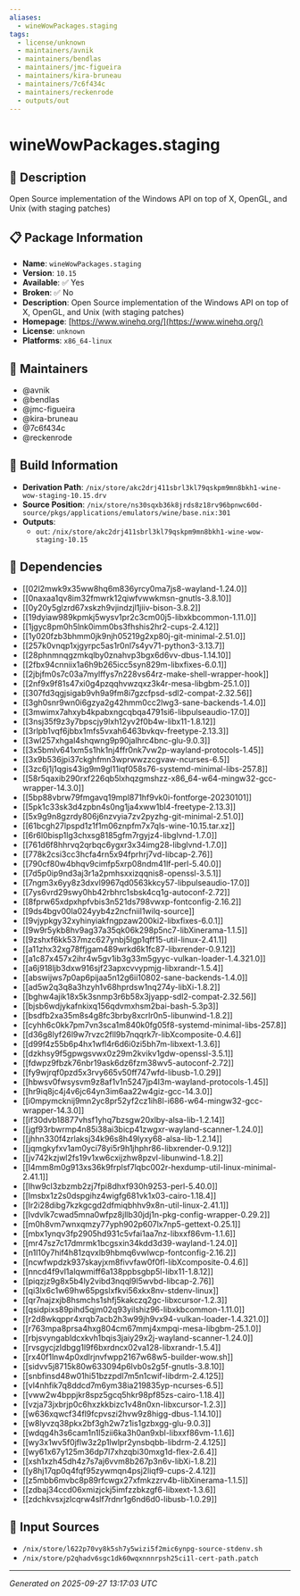 ```yaml
---
aliases:
  - wineWowPackages.staging
tags:
  - license/unknown
  - maintainers/avnik
  - maintainers/bendlas
  - maintainers/jmc-figueira
  - maintainers/kira-bruneau
  - maintainers/7c6f434c
  - maintainers/reckenrode
  - outputs/out
---
```


# wineWowPackages.staging

## 📝 Description

Open Source implementation of the Windows API on top of X, OpenGL, and Unix (with staging patches)

## 📋 Package Information

- **Name**: `wineWowPackages.staging`
- **Version**: `10.15`
- **Available**: ✅ Yes
- **Broken**: ✅ No
- **Description**: Open Source implementation of the Windows API on top of X, OpenGL, and Unix (with staging patches)
- **Homepage**: [https://www.winehq.org/](https://www.winehq.org/)
- **License**: `unknown`
- **Platforms**: `x86_64-linux`
## 👥 Maintainers

- @avnik
- @bendlas
- @jmc-figueira
- @kira-bruneau
- @7c6f434c
- @reckenrode


## 🔧 Build Information

- **Derivation Path**: `/nix/store/akc2drj411sbrl3kl79qskpm9mn8bkh1-wine-wow-staging-10.15.drv`
- **Source Position**: `/nix/store/ns30sqxb36k8jrds8z18rv96bpnwc60d-source/pkgs/applications/emulators/wine/base.nix:301`
- **Outputs**:
  - `out`:  `/nix/store/akc2drj411sbrl3kl79qskpm9mn8bkh1-wine-wow-staging-10.15`

## 🔗 Dependencies

- [[02l2mwk9x35ww8hq6m836yrcy0ma7js8-wayland-1.24.0]]
- [[0naxaa1qv8im32fmwrk12qiwfvwwkmsn-gnutls-3.8.10]]
- [[0y20y5glzrd67xskzh9vjindzjl1jiiv-bison-3.8.2]]
- [[19dyiaw989kpmkj5wysv1pr2c3cm00j5-libxkbcommon-1.11.0]]
- [[1jgyc8pm0h5lnk0imm0bs3fhshis2hr2-cups-2.4.12]]
- [[1y020fzb3bhmm0jk9njh05219g2xp80j-git-minimal-2.51.0]]
- [[257k0vnqp1xjgyrpc5as1r0nl7s4yv71-python3-3.13.7]]
- [[28phnmnqgzmkqlby0znahvp3bgx6d6vv-dbus-1.14.10]]
- [[2fbx94cnniix1a6h9b265icc5syn829m-libxfixes-6.0.1]]
- [[2jbjfm0s7c03a7mylffys7n228vs64rz-make-shell-wrapper-hook]]
- [[2nf9x9f81s47xi0g4pzqqhvwzqxz3k4r-mesa-libgbm-25.1.0]]
- [[307fd3qgjsigab9vh9a9fm8i7gzcfpsd-sdl2-compat-2.32.56]]
- [[3gh0snr9wn0i6gzya2g42hmm0cc2lwg3-sane-backends-1.4.0]]
- [[3mwimx7ahxyb4kpabxngcqbqa4791si6-libpulseaudio-17.0]]
- [[3nsj35f9z3y7bpscjy9lxh12yv2f0b4w-libx11-1.8.12]]
- [[3rlpb1vqf6jbbx1mfs5vxah6463bvkqv-freetype-2.13.3]]
- [[3wl257xhgal4shqwng9p90jalhrc4bnc-glu-9.0.3]]
- [[3x5bmlv641xm5s1hk1nj4ffr0nk7vw2p-wayland-protocols-1.45]]
- [[3x9b536jpi37ckghfmn3wprwwzzcgvaw-ncurses-6.5]]
- [[3zc6j1j1qgis43ig9m9gl11iqf058s76-systemd-minimal-libs-257.8]]
- [[58r5qaxib290rxf226qb5lxhqzgmshzz-x86_64-w64-mingw32-gcc-wrapper-14.3.0]]
- [[5bp88vbrw79fmgavq19mpl871hf9vk0i-fontforge-20230101]]
- [[5pk1c33sk3d4zpbn4s0ng1ja4xww1bl4-freetype-2.13.3]]
- [[5x9g9n8gzrdy806j6nzvyia7zv2pyzhg-git-minimal-2.51.0]]
- [[61bcgh27lpspd1z1f1m06znpfm7x7qls-wine-10.15.tar.xz]]
- [[6r6l0bisp1lg3chxsg8185gfm7rgyjz4-libglvnd-1.7.0]]
- [[761d6f8hhrvq2qrbqc6ygxr3x34img28-libglvnd-1.7.0]]
- [[778k2csi3cc3hcfa4rn5x94fprhrj7vd-libcap-2.76]]
- [[790cf80w4bhqv9cimfp5xrp08ndm41lf-perl-5.40.0]]
- [[7d5p0ip9nd3aj3r1a2pmhsxxizqqnis8-openssl-3.5.1]]
- [[7ngm3x6yy8z3dxvl9967qd0563kkcy57-libpulseaudio-17.0]]
- [[7ys6vrd29swy0hb42rbhrc1sbsk4cq1g-autoconf-2.72]]
- [[8fprw65xdpxhpfvbis3n521ds798vwxp-fontconfig-2.16.2]]
- [[9ds4bgv00la024yyb4z2ncfniil1wilq-source]]
- [[9vjypkgy32xyhinyiakfngpzaw200ki2-libxfixes-6.0.1]]
- [[9w9r5ykb8hv9ag37a35qk06k298p5nc7-libXinerama-1.1.5]]
- [[9zshxf6kk537mzc627ynbj5lgp1qff15-util-linux-2.41.1]]
- [[a11zhx32xg78ffjgam489wrkd6k1fc87-libxrender-0.9.12]]
- [[a1c87x457x2ihr4w5gv1ib3g33m5gyyc-vulkan-loader-1.4.321.0]]
- [[a6j918ljb3dxw916sjf23apxcvvypmjg-libxrandr-1.5.4]]
- [[abswijws7p0ap6pijaa5n12g6ii10802-sane-backends-1.4.0]]
- [[ad5w2q3q8a3hzyh1v68hprdsw1nq274y-libXi-1.8.2]]
- [[bghw4ajik18x5k3snmp3r6b58x3jyapp-sdl2-compat-2.32.56]]
- [[bjsb6wdjykafnkixq156qdvmxhsm2bai-bash-5.3p3]]
- [[bsdfb2xa35m8s4g8fc3brby8xcrlr0n5-libunwind-1.8.2]]
- [[cyhh6c0kk7pm7vn3sca1m840k0fg05f8-systemd-minimal-libs-257.8]]
- [[d36g8lyf26l9w7rvzc2fll9b7nqqrk7r-libXcomposite-0.4.6]]
- [[d99f4z55b6p4hx1wfl4r6d6i0zi5bh7m-libxext-1.3.6]]
- [[dzkhsy9f5gpwgsvwx0z29m2kvikv1gdw-openssl-3.5.1]]
- [[fdwpz9fbzk76nbr19ask6dz6fzm38wv5-autoconf-2.72]]
- [[fy9wjrqf0pzd5x3rvy665v50ff747wfd-libusb-1.0.29]]
- [[hbwsv0fwsysvm9z8af1v1n5247jp4l3m-wayland-protocols-1.45]]
- [[hr9iq8jc4j4v6jc64yn3im6aa22w4giz-gcc-14.3.0]]
- [[i0mpymcknij9mn2yc8pr52yf2cz1ih8l-i686-w64-mingw32-gcc-wrapper-14.3.0]]
- [[if30dvb18877vhsf1yhq7bzsgw20xlby-alsa-lib-1.2.14]]
- [[jgf93rbwrmp4n85i38ai3bicp41zwgxr-wayland-scanner-1.24.0]]
- [[jhhn330f4zrlaksj34k96s8h49lyxy68-alsa-lib-1.2.14]]
- [[jqmgkyfxv1am0yci78yi5r9h1jhphr86-libxrender-0.9.12]]
- [[jv742kzjwl2fs19v1xw6cxijzhw8pzvl-libunwind-1.8.2]]
- [[l4mm8m0g913xs36k9frplsf7lqbc002r-hexdump-util-linux-minimal-2.41.1]]
- [[lhw9cl3zbzmb2zj7fpi8dhxf930h9253-perl-5.40.0]]
- [[lmsbx1z2s0dspgihz4wigfg681vk1x03-cairo-1.18.4]]
- [[lr2i28dibg7kzkgcgd2dfmiqbhhv9x8n-util-linux-2.41.1]]
- [[lvdvlk7cwad5mna0wfpz8jllb30jdj1n-pkg-config-wrapper-0.29.2]]
- [[m0h8vm7wnxqmzy77yph902p607lx7np5-gettext-0.25.1]]
- [[mbx1ynqv3fp2905hd931c5vfai1aa7nz-libxxf86vm-1.1.6]]
- [[mr47sz7c17dmrmk1bcgsxin34kdd3d39-wayland-1.24.0]]
- [[n1l10y7hif4h81zqvxlb9hbmq6vwlwcp-fontconfig-2.16.2]]
- [[ncwfwpdzk937skayjxm8fivvfaw0f0fl-libXcomposite-0.4.6]]
- [[nncd4f9vl1alqwmiff6a138ppbsgbp5l-libx11-1.8.12]]
- [[piqzjz9g8x5b4ly2vibd3nqql9l5wvbd-libcap-2.76]]
- [[qi3lx6c1w69hw65pgslxfkvi56xkx8nv-stdenv-linux]]
- [[qr7najzxjb8hsmchs1shfj5kakczq2gc-libxcursor-1.2.3]]
- [[qsidpixs89pihd5qjm02q93yilshiz96-libxkbcommon-1.11.0]]
- [[r2d8wkqppr4xrqb7acb2h3w99jh9vx94-vulkan-loader-1.4.321.0]]
- [[r763mpa8prsa4hxg804cm67mmj4xmpqi-mesa-libgbm-25.1.0]]
- [[rbjsvyngabldcxkvh1bqis3jaiy29x2j-wayland-scanner-1.24.0]]
- [[rvsgycjzldbgg1l9f6bxrdncx02va128-libxrandr-1.5.4]]
- [[rx40f1lnw4p0xdlrjnvfwpp2167w68w5-builder-wow.sh]]
- [[sidvv5j8715k80w633094p6lvb0s2g5f-gnutls-3.8.10]]
- [[snbfinsd48w01hi51bzzpdl7m5n1cwif-libdrm-2.4.125]]
- [[vl4nhfik7q8ddcd7m6ym38ia219835yp-ncurses-6.5]]
- [[vww2w4bppjkr8spz5gcq5hkr98pf85zs-cairo-1.18.4]]
- [[vzja73jxbrjp0c6hxzkkbizc1v48n0xn-libxcursor-1.2.3]]
- [[w636xqwcf34fl9fcpvszi2hvw9z8higg-dbus-1.14.10]]
- [[w8lyvzq38pkx2bf3gh2w7z1is1gzbxgg-glu-9.0.3]]
- [[wdqg4h3s6cam1n1l5zii6ka3h0an9xbl-libxxf86vm-1.1.6]]
- [[wy3x1wv5f0jflw3z2p1lwlpr2ynsbqbb-libdrm-2.4.125]]
- [[wy61x67y125m36dp7l7xhzqbi30mxg1d-flex-2.6.4]]
- [[xsh1xzh45dh4z7s7aj6vvm8b267p3n6v-libXi-1.8.2]]
- [[y8hj17qp0q4fqf95zywmqn4psj2liqf9-cups-2.4.12]]
- [[z5mbb6mvbc8p89rfcwgx27xfmkzzrv4b-libXinerama-1.1.5]]
- [[zdbaj34ccd06xmizjckj5imfzzbkzgf6-libxext-1.3.6]]
- [[zdchkvsxjzlcqrw4slf7rdnr1g6nd6d0-libusb-1.0.29]]

## 📁 Input Sources

- `/nix/store/l622p70vy8k5sh7y5wizi5f2mic6ynpg-source-stdenv.sh`
- `/nix/store/p2qhadv6sgc1dk60wqxnnnrpsh25ci1l-cert-path.patch`

---
*Generated on 2025-09-27 13:17:03 UTC*
